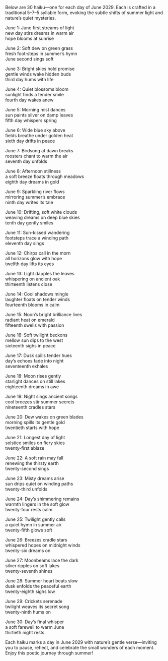Below are 30 haiku—one for each day of June 2029. Each is crafted in a traditional 5–7–5 syllable form, evoking the subtle shifts of summer light and nature’s quiet mysteries.

June 1:
June first streams of light  
new day stirs dreams in warm air  
hope blooms at sunrise

June 2:
Soft dew on green grass  
fresh foot‐steps in summer’s hymn  
June second sings soft

June 3:
Bright skies hold promise  
gentle winds wake hidden buds  
third day hums with life

June 4:
Quiet blossoms bloom  
sunlight finds a tender smile  
fourth day wakes anew

June 5:
Morning mist dances  
sun paints silver on damp leaves  
fifth day whispers spring

June 6:
Wide blue sky above  
fields breathe under golden heat  
sixth day drifts in peace

June 7:
Birdsong at dawn breaks  
roosters chant to warm the air  
seventh day unfolds

June 8:
Afternoon stillness  
a soft breeze floats through meadows  
eighth day dreams in gold

June 9:
Sparkling river flows  
mirroring summer’s embrace  
ninth day writes its tale

June 10:
Drifting, soft white clouds  
weaving dreams on deep blue skies  
tenth day gently smiles

June 11:
Sun-kissed wandering  
footsteps trace a winding path  
eleventh day sings

June 12:
Chirps call in the morn  
all horizons glow with hope  
twelfth day lifts its eyes

June 13:
Light dapples the leaves  
whispering on ancient oak  
thirteenth listens close

June 14:
Cool shadows mingle  
laughter floats on tender winds  
fourteenth blooms in calm

June 15:
Noon’s bright brilliance lives  
radiant heat on emerald  
fifteenth swells with passion

June 16:
Soft twilight beckons  
mellow sun dips to the west  
sixteenth sighs in peace

June 17:
Dusk spills tender hues  
day’s echoes fade into night  
seventeenth exhales

June 18:
Moon rises gently  
starlight dances on still lakes  
eighteenth dreams in awe

June 19:
Night sings ancient songs  
cool breezes stir summer secrets  
nineteenth cradles stars

June 20:
Dew wakes on green blades  
morning spills its gentle gold  
twentieth starts with hope

June 21:
Longest day of light  
solstice smiles on fiery skies  
twenty-first ablaze

June 22:
A soft rain may fall  
renewing the thirsty earth  
twenty-second sings

June 23:
Misty dreams arise  
sun drips quiet on winding paths  
twenty-third unfolds

June 24:
Day’s shimmering remains  
warmth lingers in the soft glow  
twenty-four rests calm

June 25:
Twilight gently calls  
a quiet hymn in summer air  
twenty-fifth glows soft

June 26:
Breezes cradle stars  
whispered hopes on midnight winds  
twenty-six dreams on

June 27:
Moonbeams lace the dark  
silver ripples on soft lakes  
twenty-seventh shines

June 28:
Summer heart beats slow  
dusk enfolds the peaceful earth  
twenty-eighth sighs low

June 29:
Crickets serenade  
twilight weaves its secret song  
twenty-ninth hums on

June 30:
Day’s final whisper  
a soft farewell to warm June  
thirtieth night rests

Each haiku marks a day in June 2029 with nature’s gentle verse—inviting you to pause, reflect, and celebrate the small wonders of each moment. Enjoy this poetic journey through summer!
